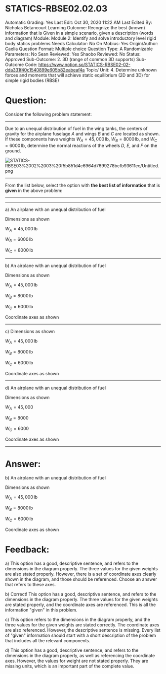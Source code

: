 # STATICS-RBSE02.02.03

Automatic Grading: Yes
Last Edit: Oct 30, 2020 11:22 AM
Last Edited By: Nicholas Betancourt
Learning Outcome: Recognize the best (known) information that is Given in a simple scenario, given a description (words and diagram)
Module: Module 2: Identify and solve introductory level rigid body statics problems
Needs Calculator: No
On Mobius: Yes
Origin/Author: Caelia
Question Format: Multiple choice
Question Type: A
Randomizable Parameters: No
Sean Reviewed: Yes
Shaobo Reviewed: No
Status: Approved
Sub-Outcome: 2. 3D (range of common 3D supports)
Sub-Outcome Code: https://www.notion.so/STATICS-RBSE02-02-dda331f40c1540899e605b82eabeaf4a
Topic/ Unit: 4. Determine unknown forces and moments that will achieve static equilibrium (2D and 3D) for simple rigid bodies (RBSE)

# Question:

Consider the following problem statement:

---

Due to an unequal distribution of fuel in the wing tanks, the centers of gravity for the airplane fuselage $A$ and wings $B$ and $C$ are located as shown. If these components have weights $W_A=45,000\,\mathrm{lb}$, $W_B=8000\,\mathrm{lb}$, and $W_C=6000\,\mathrm{lb}$, determine the normal reactions of the wheels $D$, $E$, and $F$ on the ground. 

![STATICS-RBSE03%2002%2003%20f5b851d4c6964d7699278bcfb93611ec/Untitled.png](STATICS-RBSE03%2002%2003%20f5b851d4c6964d7699278bcfb93611ec/Untitled.png)

---

From the list below, select the option with **the best list of information** that is **given** in the above problem:

---

---

a) An airplane with an unequal distribution of fuel

Dimensions as shown

$W_A=45,000\,\mathrm{lb}$

$W_B=6000\,\mathrm{lb}$

$W_C=8000\,\mathrm{lb}$

---

b) An airplane with an unequal distribution of fuel

Dimensions as shown

$W_A=45,000\,\mathrm{lb}$

$W_B=8000\,\mathrm{lb}$

$W_C=6000\,\mathrm{lb}$

Coordinate axes as shown

---

c) Dimensions as shown

$W_A=45,000\,\mathrm{lb}$

$W_B=8000\,\mathrm{lb}$

$W_C=6000\,\mathrm{lb}$

Coordinate axes as shown

---

d) An airplane with an unequal distribution of fuel

Dimensions as shown

$W_A=45,000$

$W_B=8000$

$W_C=6000$

Coordinate axes as shown

---

# Answer:

b) An airplane with an unequal distribution of fuel

Dimensions as shown

$W_A=45,000\,\mathrm{lb}$

$W_B=8000\,\mathrm{lb}$

$W_C=6000\,\mathrm{lb}$

Coordinate axes as shown

# Feedback:

a) This option has a good, descriptive sentence, and refers to the dimensions in the diagram properly. The three values for the given weights are also stated properly. However, there is a set of coordinate axes clearly shown in the diagram, and those should be referenced. Choose an answer that refers to these axes. 

b) Correct! This option has a good, descriptive sentence, and refers to the dimensions in the diagram properly. The three values for the given weights are stated properly, and the coordinate axes are referenced. This is all the information "given" in this problem.

c) This option refers to the dimensions in the diagram properly, and the three values for the given weights are stated correctly. The coordinate axes are also referenced. However, the descriptive sentence is missing. Every list of "given" information should start with a short description of the problem that includes all the relevant components.  

d) This option has a good, descriptive sentence, and refers to the dimensions in the diagram properly, as well as referencing the coordinate axes. However, the values for weight are not stated properly. They are missing units, which is an important part of the complete value.